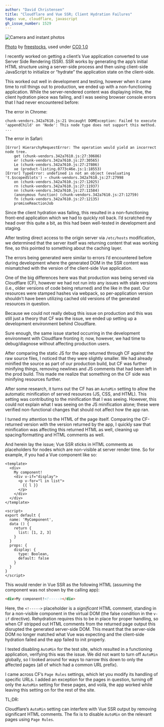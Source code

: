 ```yaml
---
author: "David Christensen"
title: "Cloudflare and Vue SSR; Client Hydration Failures"
tags: vue, cloudflare, javascript
gh_issue_number: 1529
---
```


<img src="/blog/2019/06/11/cloudflare-vue-ssr-significant-comments/banner.jpg" alt="Camera and instant photos" />

[Photo](https://www.flickr.com/photos/freestocks/29163583261) by [freestocks](https://www.flickr.com/photos/freestocks), used under [CC0 1.0](https://creativecommons.org/publicdomain/zero/1.0/)

I recently worked on getting a client’s Vue application converted to use Server Side Rendering (SSR). SSR works by generating the app’s initial HTML structure using a server-side process and then using client-side JavaScript to initialize or “hydrate” the application state on the client-side.

This worked out well in development and testing, however when it came time to roll things out to production, we ended up with a non-functioning application. While the server-rendered content was displaying inline, the client hydration piece was failing, and I was seeing browser console errors that I had never encountered before:

The error in Chrome:

```error
chunk-vendors.342a7610.js:21 Uncaught DOMException: Failed to execute 'appendChild' on 'Node': This node type does not support this method.
...
```

The error in Safari:

```error
[Error] HierarchyRequestError: The operation would yield an incorrect node tree.
	get (chunk-vendors.342a7610.js:27:30686)
	er (chunk-vendors.342a7610.js:27:30565)
	Le (chunk-vendors.342a7610.js:27:27806)
	xe (product-listing.0773c46e.js:1:18553)
[Error] TypeError: undefined is not an object (evaluating 't.$scopedSlots') — chunk-vendors.342a7610.js:27:27998
	on (chunk-vendors.342a7610.js:27:12025)
	rn (chunk-vendors.342a7610.js:27:11937)
	nn (chunk-vendors.342a7610.js:27:11584)
	(anonymous function) (chunk-vendors.342a7610.js:27:12759)
	fn (chunk-vendors.342a7610.js:27:12135)
	promiseReactionJob
```

Since the client hydration was failing, this resulted in a non-functioning front-end application which we had to quickly roll back. I’d scratched my head over this quite a bit, as this had been well-tested in development and staging.

After testing direct access to the origin server via `/etc/hosts` modification, we determined that the server itself was returning content that was working fine, so this pointed to something about the caching layer.

The errors being generated were similar to errors I’d encountered before during development where the generated DOM in the SSR content was mismatched with the version of the client-side Vue application.

One of the big differences here was that production was being served via Cloudflare (CF), however we had not run into any issues with stale versions (i.e., older versions of code being returned) and the like in the past. Our resources were stamped hashes via webpack, so per-application version shouldn’t have been utilizing cached old versions of the generated resources in question.

Because we could not really debug this issue on production and this was still just a theory that CF was the issue, we ended up setting up a development environment behind Cloudflare.

Sure enough, the same issue started occurring in the development environment with Cloudflare fronting it; now, however, we had time to debug/diagnose without affecting production users.

After comparing the static JS for the app returned through CF against the raw source files, I noticed that they were slightly smaller. We had already minified the source as part of our production build, but CF was further minifying things, removing newlines and JS comments that had been left in the prod build. This made me realize that something on the CF side was minifying resources further.

After some research, it turns out the CF has an `AutoMin` setting to allow the automatic minification of served resources (JS, CSS, and HTML). This setting was contributing to the minification that I was seeing. However, this could not explain what I was seeing on the JS minification alone; these were verified non-functional changes that should not affect how the app ran.

I turned my attention to the HTML of the page itself. Comparing the CF-returned version with the version returned by the app, I quickly saw that minification was affecting this returned HTML as well, cleaning up spacing/formatting and HTML comments as well.

And herein lay the issue; Vue SSR sticks in HTML comments as placeholders for nodes which are non-visible at server render time. So for example, if you had a Vue component like so:

```vue
<template>
  <div>
    My component!
    <div v-if="display">
      <p v-for="l in list">
        {{ l }}
      </p>
    </div>
  </div>
</template>

<script>
export default {
  name: 'MyComponent',
  data () {
    return {
      list: [1, 2, 3]
    }
  }
  props: {
    display: {
      type: Boolean,
      default: false
    }
  }
}
</script>
```

This would render in Vue SSR as the following HTML (assuming the component was not shown by the calling app):

```html
<div>My component!<!-----></div>
```

Here, the `<!----->` placeholder is a *significant* HTML comment, standing in for a non-visible component in the virtual DOM (the false condition in the `v-if` directive). Rehydration requires this to be in place for proper handling, so when CF stripped out HTML comments from the returned page output this disrupted the generated server-side DOM. This meant that the server-side DOM no longer matched what Vue was expecting and the client-side hydration failed and the app failed to init properly.

I tested disabling `AutoMin` for the test site, which resulted in a functioning application, verifying this was the issue. We did not want to turn off `AutoMin` globally, so I looked around for ways to narrow this down to only the affected pages (all of which had a common URL prefix).

I came across CF’s `Page Rules` settings, which let you modify its handling of specific URLs. I added an exception for the pages in question, turning off only the `AutoMin` setting for these pages, and voilà, the app worked while leaving this setting on for the rest of the site.

TL;DR:

Cloudflare’s `AutoMin` setting can interfere with Vue SSR output by removing significant HTML comments. The fix is to disable `AutoMin` on the relevant pages using `Page Rules`.

